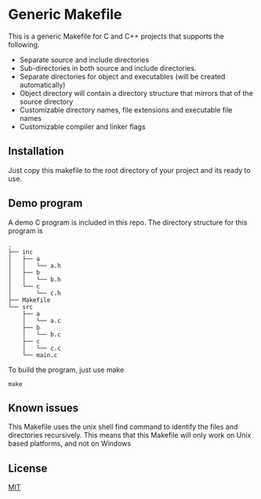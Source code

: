 # Generic Makefile
This is a generic Makefile for C and C++ projects that supports the following.
* Separate source and include directories
* Sub-directories in both source and include directories.
* Separate directories for object and executables (will be created automatically)
* Object directory will contain a directory structure that mirrors that of the source directory
* Customizable directory names, file extensions and executable file names
* Customizable compiler and linker flags

## Installation

Just copy this makefile to the root directory of your project and its ready to use.

## Demo program
A demo C program is included in this repo. The directory structure for this program is
```
.
├── inc
│   ├── a
│   │   └── a.h
│   ├── b
│   │   └── b.h
│   └── c
│       └── c.h
├── Makefile
└── src
    ├── a
    │   └── a.c
    ├── b
    │   └── b.c
    ├── c
    │   └── c.c
    └── main.c
```
To build the program, just use make
```
make
```

## Known issues
This Makefile uses the unix shell find command to identify the files and directories recursively. This means that this Makefile will only work on Unix based platforms, and not on Windows

## License
[MIT](https://choosealicense.com/licenses/mit/)